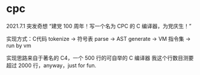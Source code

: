 # cpc
2021.7.1 突发奇想
“建党 100 周年！写一个名为 CPC 的 C 编译器，为党庆生！”

实现方式：C代码 tokenize -> 符号表 parse -> AST generate -> VM 指令集 -> run by vm

实现思路来自于著名的 C4，一个 500 行的可自举的 C 编译器
我这个行数目测要超过 2000 行，anyway，just for fun.

